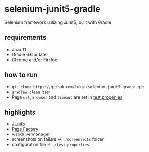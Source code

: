 # selenium-junit5-gradle
Selenium framework utilizing Junit5, built with Gradle

## requirements
* Java 11
* Gradle 6.6 or later
* Chrome and/or Firefox

## how to run
* `git clone https://github.com/lukpe/selenium-junit5-gradle.git`
* `gradlew clean test`
* Page `url`, `browser` and `timeout` are set in [test.properties](test.properties)

## highlights
* [JUnit5](https://junit.org/junit5/)
* [Page Factory](https://github.com/SeleniumHQ/selenium/wiki/PageFactory)
* [webdrivermanager](https://github.com/bonigarcia/webdrivermanager)
* screenshots on failure -> `./screenshots` folder
* configuration file -> `./test.properties`
